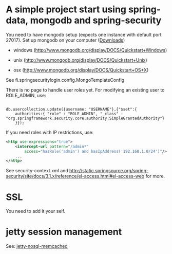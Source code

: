 A simple project start using spring-data, mongodb and spring-security
========

You need to have mongodb setup (expects one instance with default port 27017).
Set up mongodb on your computer (<a href="http://www.mongodb.org/downloads">Downloads</a>)

 - windows (http://www.mongodb.org/display/DOCS/Quickstart+Windows)

 - unix (http://www.mongodb.org/display/DOCS/Quickstart+Unix)

 - osx (http://www.mongodb.org/display/DOCS/Quickstart+OS+X)

See fi.springsecuritylogin.config.MongoTemplateConfig

There is no page to handle user roles yet. For modifying an existing user to ROLE_ADMIN, use:

<pre lang="javascript"><code>
db.usercollection.update({username: "USERNAME"},{"$set":{
    authorities:{ "role" : "ROLE_ADMIN", "_class" : "org.springframework.security.core.authority.SimpleGrantedAuthority"}
    }});
</code></pre>

If you need roles with IP restrictions, use:

```xml
<http use-expressions="true">
    <intercept-url pattern="/admin*"
        access="hasRole('admin') and hasIpAddress('192.168.1.0/24')"/>
    ...
</http>
```

See security-context.xml and http://static.springsource.org/spring-security/site/docs/3.1.x/reference/el-access.html#el-access-web for more.



SSL
========
You need to add it your self.


jetty session management
========
See: <a href="https://github.com/yyuu/jetty-nosql-memcached">jetty-nosql-memcached</a>


